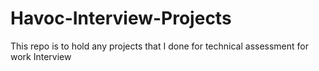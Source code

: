 # Havoc-Interview-Projects
 This repo is to hold any projects that I done for technical assessment for work Interview
